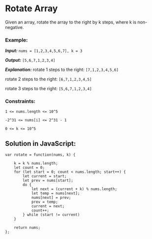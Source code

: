 # Rotate Array

Given an array, rotate the array to the right by k steps, where k is non-negative.

### Example:

**_Input:_** `nums = [1,2,3,4,5,6,7], k = 3`

**_Output:_** `[5,6,7,1,2,3,4]`

**_Explanation:_**
rotate 1 steps to the right: `[7,1,2,3,4,5,6]`

rotate 2 steps to the right: `[6,7,1,2,3,4,5]`

rotate 3 steps to the right: `[5,6,7,1,2,3,4]`

### Constraints:

`1 <= nums.length <= 10^5`

`-2^31 <= nums[i] <= 2^31 - 1`

`0 <= k <= 10^5`


## Solution in JavaScript:

```
var rotate = function(nums, k) {
        
    k = k % nums.length;
    let count = 0;
    for (let start = 0; count < nums.length; start++) {
        let current = start;
        let prev = nums[start];
        do {
            let next = (current + k) % nums.length;
            let temp = nums[next];
            nums[next] = prev;
            prev = temp;
            current = next;
            count++;
        } while (start != current)
    }
    
    return nums;
};
```
